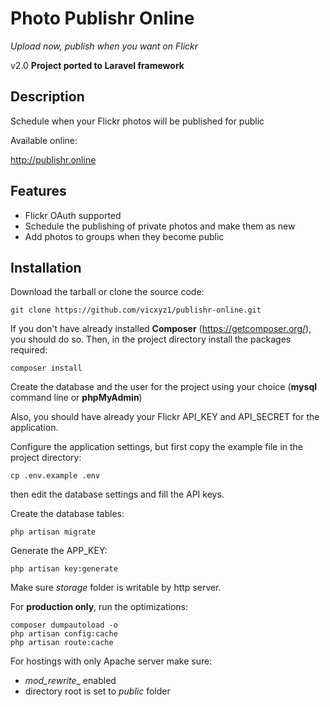 Photo Publishr Online
================
_Upload now, publish when you want on Flickr_

v2.0
__Project ported to Laravel framework__

Description
-----------

Schedule when your Flickr photos will be published for public

Available online:

http://publishr.online



Features
--------


* Flickr OAuth supported
* Schedule the publishing of private photos and make them as new
* Add photos to groups when they become public

Installation
-----------



Download the tarball or clone the source code:

    git clone https://github.com/vicxyz1/publishr-online.git 

If you don't have already installed __Composer__ (https://getcomposer.org/), you should do so. Then, in the project directory install the packages required: 
    
    composer install
    
    
Create the database and the user for the project using your choice (__mysql__ command line or __phpMyAdmin__)  
  
 Also, you should have already your Flickr API_KEY and API_SECRET for the application. 
 
Configure the application settings, but first copy the example file in the project directory:

    cp .env.example .env
    
  then edit the database settings and fill the API keys.    




Create the database tables:

    php artisan migrate
    
Generate the APP_KEY:

    php artisan key:generate
    
Make sure _storage_ folder is writable by http server.

For __production only__, run the optimizations:
 
    composer dumpautoload -o
    php artisan config:cache
    php artisan route:cache
    


For hostings with only Apache server make sure:
 - _mod_rewrite__ enabled 
 - directory root is set to _public_ folder
